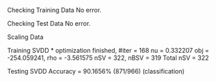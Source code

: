 Checking Training Data
No error.

Checking Test Data
No error.

Scaling Data

Training SVDD
*
optimization finished, #iter = 168
nu = 0.332207
obj = -254.059241, rho = -3.561575
nSV = 322, nBSV = 319
Total nSV = 322

Testing SVDD
Accuracy = 90.1656% (871/966) (classification)

